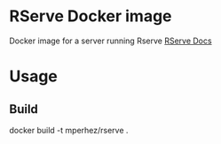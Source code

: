 # RServe Docker image

Docker image for a server running Rserve [RServe Docs](https://cran.r-project.org/web/packages/Rserve/Rserve.pdf)

# Usage

## Build

docker build -t mperhez/rserve .
